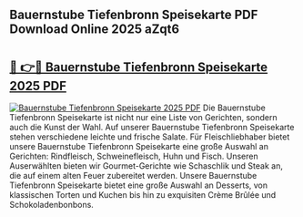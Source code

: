 ## Bauernstube Tiefenbronn Speisekarte PDF Download Online 2025 aZqt6

# <h2><a href="http://gc9g8q.nevu.top/?p=Bauernstube+Tiefenbronn+Speisekarte">🔗 👉🔴 Bauernstube Tiefenbronn Speisekarte 2025 PDF</a></h2>

[![Bauernstube Tiefenbronn Speisekarte 2025 PDF](https://i.imgur.com/dBaPXMq.png)](http://gc9g8q.nevu.top/?p=Bauernstube+Tiefenbronn+Speisekarte)
Die Bauernstube Tiefenbronn Speisekarte ist nicht nur eine Liste von Gerichten, sondern auch die Kunst der Wahl. Auf unserer Bauernstube Tiefenbronn Speisekarte stehen verschiedene leichte und frische Salate. Für Fleischliebhaber bietet unsere Bauernstube Tiefenbronn Speisekarte eine große Auswahl an Gerichten: Rindfleisch, Schweinefleisch, Huhn und Fisch. Unseren Auserwählten bieten wir Gourmet-Gerichte wie Schaschlik und Steak an, die auf einem alten Feuer zubereitet werden. Unsere Bauernstube Tiefenbronn Speisekarte bietet eine große Auswahl an Desserts, von klassischen Torten und Kuchen bis hin zu exquisiten Crème Brûlée und Schokoladenbonbons.

